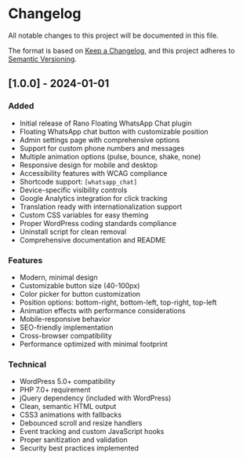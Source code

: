# Changelog

All notable changes to this project will be documented in this file.

The format is based on [Keep a Changelog](https://keepachangelog.com/en/1.0.0/),
and this project adheres to [Semantic Versioning](https://semver.org/spec/v2.0.0.html).

## [1.0.0] - 2024-01-01

### Added
- Initial release of Rano Floating WhatsApp Chat plugin
- Floating WhatsApp chat button with customizable position
- Admin settings page with comprehensive options
- Support for custom phone numbers and messages
- Multiple animation options (pulse, bounce, shake, none)
- Responsive design for mobile and desktop
- Accessibility features with WCAG compliance
- Shortcode support: `[whatsapp_chat]`
- Device-specific visibility controls
- Google Analytics integration for click tracking
- Translation ready with internationalization support
- Custom CSS variables for easy theming
- Proper WordPress coding standards compliance
- Uninstall script for clean removal
- Comprehensive documentation and README

### Features
- Modern, minimal design
- Customizable button size (40-100px)
- Color picker for button customization
- Position options: bottom-right, bottom-left, top-right, top-left
- Animation effects with performance considerations
- Mobile-responsive behavior
- SEO-friendly implementation
- Cross-browser compatibility
- Performance optimized with minimal footprint

### Technical
- WordPress 5.0+ compatibility
- PHP 7.0+ requirement
- jQuery dependency (included with WordPress)
- Clean, semantic HTML output
- CSS3 animations with fallbacks
- Debounced scroll and resize handlers
- Event tracking and custom JavaScript hooks
- Proper sanitization and validation
- Security best practices implemented